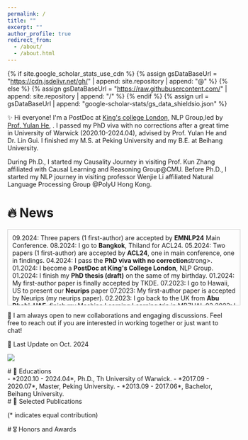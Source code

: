 ```yaml
---
permalink: /
title: ""
excerpt: ""
author_profile: true
redirect_from: 
  - /about/
  - /about.html
---
```


{% if site.google_scholar_stats_use_cdn %}
{% assign gsDataBaseUrl = "https://cdn.jsdelivr.net/gh/" | append: site.repository | append: "@" %}
{% else %}
{% assign gsDataBaseUrl = "https://raw.githubusercontent.com/" | append: site.repository | append: "/" %}
{% endif %}
{% assign url = gsDataBaseUrl | append: "google-scholar-stats/gs_data_shieldsio.json" %}

<span class='anchor' id='about-me'></span>

✨ Hi everyone! I'm a PostDoc at [King's college London](https://kcl.ac.uk/), NLP Group,led by [Prof. Yulan He](https://sites.google.com/view/yulanhe), . I passed my PhD viva with no corrections after a great time in University of Warwick (2020.10-2024.04), advised by Prof. Yulan He and Dr. Lin Gui. I finished my M.S. at Peking University and my B.E. at Beihang University.
                
During Ph.D., I started my Causality Journey in visiting Prof. Kun Zhang affiliated with Causal Learning and Reasoning Group@CMU. Before Ph.D., I started my NLP journey in visiting professor Wenjie Li affiliated Natural Language Processing Group @PolyU Hong Kong.

# 🔥 News
<div style="border: 1px solid #ccc; padding: 10px; width: 100%; height: 150px; overflow: auto;">
  09.2024: Three papers (1 first-author) are accepted by <strong>EMNLP24</strong> Main Conference.
  08.2024: I go to <strong>Bangkok</strong>, Thiland for ACL24.
  05.2024: Two papers (1 first-author) are accepted by <strong>ACL24</strong>, one in main conference, one in findings.
04.2024: I pass the <strong>PhD viva with no correction</strong>strong>. 
 01.2024: I become a <strong>PostDoc at King's College London</strong>, NLP Group.
01.2024: I finish my <strong>PhD thesis (draft)</strong> on the same of my birthday.
01.2024: My first-author paper is finally accepted by TKDE. 
07.2023: I go to Hawaii, US to present our <strong>Neurips</strong> paper
07.2023: My first-author paper is accepted by Neurips (my neurips paper).
02.2023: I go back to the UK from <strong>Abu Dhabi, UAE</strong>, finish my Machine Learning Learning trip in MBZUAI.
02.2023: I attend the <strong>EMNLP23</strong> held in Abu Dhabi, to present our <strong>Computation Linguistics</strong> paper.
01.2023: One paper is accepted by <strong>EACL23-findings</strong>strong> (first time as a mentor for a master student). 
12.2022: Lionel Messi leads Argentina to win the World Cup championship.
10.2022: I start to be a funded visit student in Machine Learning, Department at <strong>MBZUAI</strong>strong>, Abu Dhabi, UAE, advised by Prof. <a href="https://www.andrew.cmu.edu/user/kunz1/"> Kun Zhang </a>.  
08.2022: I go to <strong>Eindhoven</strong>, NetherLand to present our UAI paper.
05.2022: My first-author paper is accepted by <strong>UAI23</strong> (my first ML paper) 
05.2022: My first-author paper is accepted by <strong>UAI23</strong> (my first ML paper) 
05.2021: The first time! My first-author paper is accepted by <strong>ACL21 Oral</strong> A super encouragement in my early PhD career.
10.2020: I start my PhD journey at University of Warwick. 
</div>

🚀 I am always open to new collaborations and engaging discussions. Feel free to reach out if you are interested in working together or just want to chat!

🔔 Last Update on Oct. 2024

<a href='[https://scholar.google.com/citations?user=YmWi1lgAAAAJ](https://scholar.google.com/citations?user=YmWi1lgAAAAJ)'><img src="https://img.shields.io/endpoint?url={{ url | url_encode }}&logo=Google%20Scholar&labelColor=f6f6f6&color=9cf&style=flat&label=citations"></a>

<div id="educations" markdown="1"> 
# 📖 Educations
</div>
- *2020.10 - 2024.04*, Ph.D., Th University of Warwick.
- *2017.09 - 2020.07*, Master, Peking University.
- *2013.09 - 2017.06*, Bachelor, Beihang University.

<div id="publications" markdown="1"> 
# 📝 Selected Publications
</div>

(* indicates equal contribution)



<div id="honors" markdown="1"> 
# 🎖 Honors and Awards
</div>
